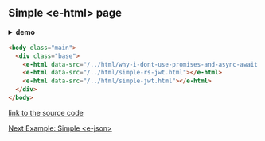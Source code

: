 ## Simple &lt;e-html&gt; page

<details><summary><b>demo</b></summary>

<img src="/image/simple-ehtml.png">

</details>

```html
<body class="main">
  <div class="base">
    <e-html data-src="/../html/why-i-dont-use-promises-and-async-await.html"></e-html>
    <e-html data-src="/../html/simple-rs-jwt.html"></e-html>
    <e-html data-src="/../html/simple-jwt.html"></e-html>
  </div> 
</body>
```
[link to the source code](https://github.com/Guseyn/EHTML/blob/master/examples/src/simple-ehtml.html)

[Next Example: Simple &lt;e-json&gt;](/html/examples/simple-e-json.html)
